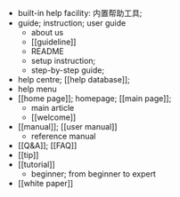 - built-in help facility: 内置帮助工具;
- guide; instruction; user guide
    - about us
    - [[guideline]]
    - README
    - setup instruction;
    - step-by-step guide;
- help centre; [[help database]]; 
- help menu
- [[home page]]; homepage; [[main page]];
    - main article
    - [[welcome]]
- [[manual]]; [[user manual]]
    - reference manual
- [[Q&A]]; [[FAQ]]
- [[tip]]
- [[tutorial]]
    - beginner; from beginner to expert
- [[white paper]]
